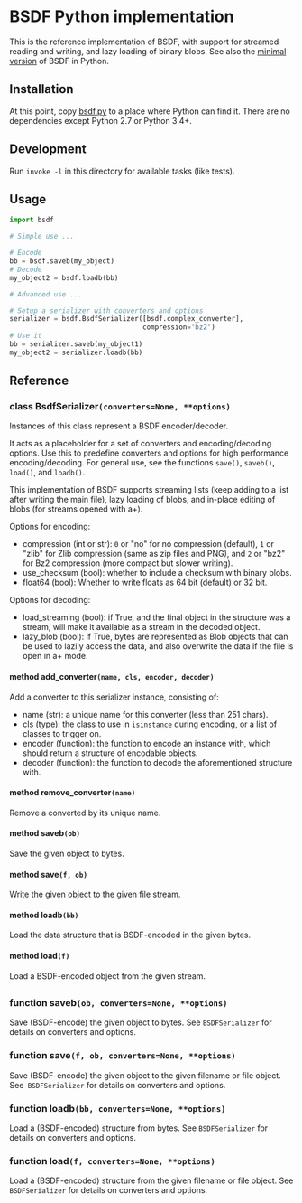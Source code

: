 # BSDF Python implementation

This is the reference implementation of BSDF, with support for streamed
reading and writing, and lazy loading of binary blobs. See also the
[minimal version](python_lite) of BSDF in Python.


## Installation

At this point, copy [bsdf.py](bsdf.py) to a place where Python can find it.
There are no dependencies except Python 2.7 or Python 3.4+.


## Development

Run `invoke -l` in this directory for available tasks (like tests).


## Usage

```py
import bsdf

# Simple use ...

# Encode
bb = bsdf.saveb(my_object)
# Decode
my_object2 = bsdf.loadb(bb)

# Advanced use ...

# Setup a serializer with converters and options
serializer = bsdf.BsdfSerializer([bsdf.complex_converter],
                                 compression='bz2')
# Use it
bb = serializer.saveb(my_object1)
my_object2 = serializer.loadb(bb)
```


## Reference

### class BsdfSerializer`(converters=None, **options)`

Instances of this class represent a BSDF encoder/decoder.

It acts as a placeholder for a set of converters and encoding/decoding
options. Use this to predefine converters and options for high
performance encoding/decoding. For general use, see the functions
`save()`, `saveb()`, `load()`, and `loadb()`.

This implementation of BSDF supports streaming lists (keep adding
to a list after writing the main file), lazy loading of blobs, and
in-place editing of blobs (for streams opened with a+).

Options for encoding:

* compression (int or str): ``0`` or "no" for no compression (default),
  ``1`` or "zlib" for Zlib compression (same as zip files and PNG), and
  ``2`` or "bz2" for Bz2 compression (more compact but slower writing).
* use_checksum (bool): whether to include a checksum with binary blobs.
* float64 (bool): Whether to write floats as 64 bit (default) or 32 bit.

Options for decoding:

* load_streaming (bool): if True, and the final object in the structure was
  a stream, will make it available as a stream in the decoded object.
* lazy_blob (bool): if True, bytes are represented as Blob objects that can
  be used to lazily access the data, and also overwrite the data if the
  file is open in a+ mode.


#### method add_converter`(name, cls, encoder, decoder)`

Add a converter to this serializer instance, consisting of:

* name (str): a unique name for this converter (less than 251 chars).
* cls (type): the class to use in ``isinstance`` during encoding, or
  a list of classes to trigger on.
* encoder (function): the function to encode an instance with,
  which should return a structure of encodable objects.
* decoder (function): the function to decode the aforementioned
  structure with.


#### method remove_converter`(name)`

Remove a converted by its unique name.


#### method saveb`(ob)`

Save the given object to bytes.


#### method save`(f, ob)`

Write the given object to the given file stream.


#### method loadb`(bb)`

Load the data structure that is BSDF-encoded in the given bytes.


#### method load`(f)`

Load a BSDF-encoded object from the given stream.


##
### function saveb`(ob, converters=None, **options)`

Save (BSDF-encode) the given object to bytes.
See `BSDFSerializer` for details on converters and options.


### function save`(f, ob, converters=None, **options)`

Save (BSDF-encode) the given object to the given filename or
file object. See` BSDFSerializer` for details on converters and options.


### function loadb`(bb, converters=None, **options)`

Load a (BSDF-encoded) structure from bytes.
See `BSDFSerializer` for details on converters and options.


### function load`(f, converters=None, **options)`

Load a (BSDF-encoded) structure from the given filename or file object.
See `BSDFSerializer` for details on converters and options.



